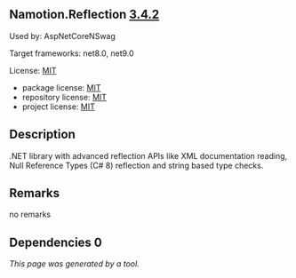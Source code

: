 Namotion.Reflection [3.4.2](https://www.nuget.org/packages/Namotion.Reflection/3.4.2)
--------------------

Used by: AspNetCoreNSwag

Target frameworks: net8.0, net9.0

License: [MIT](../../../../licenses/mit) 

- package license: [MIT](https://licenses.nuget.org/MIT) 
- repository license: [MIT](https://github.com/RicoSuter/Namotion.Reflection.git) 
- project license: [MIT](https://github.com/RicoSuter/Namotion.Reflection) 

Description
-----------
.NET library with advanced reflection APIs like XML documentation reading, Null Reference Types (C# 8) reflection and string based type checks.

Remarks
-----------
no remarks


Dependencies 0
-----------


*This page was generated by a tool.*